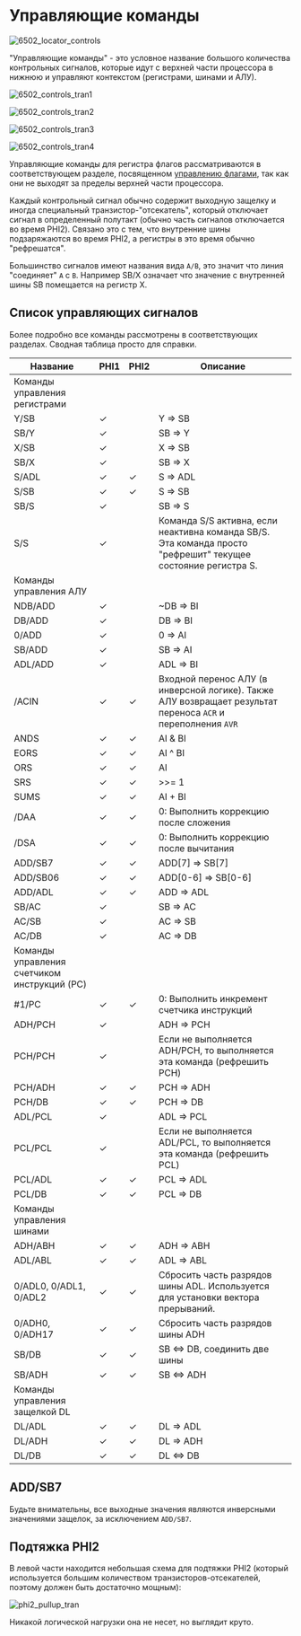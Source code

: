 # Управляющие команды

![6502_locator_controls](/BreakingNESWiki/imgstore/6502_locator_controls.jpg)

"Управляющие команды" - это условное название большого количества контрольных сигналов, которые идут с верхней части процессора в нижнюю и управляют контекстом (регистрами, шинами и АЛУ).

![6502_controls_tran1](/BreakingNESWiki/imgstore/6502_controls_tran1.jpg)

![6502_controls_tran2](/BreakingNESWiki/imgstore/6502_controls_tran2.jpg)

![6502_controls_tran3](/BreakingNESWiki/imgstore/6502_controls_tran3.jpg)

![6502_controls_tran4](/BreakingNESWiki/imgstore/6502_controls_tran4.jpg)

Управляющие команды для регистра флагов рассматриваются в соответствующем разделе, посвященном [управлению флагами](flags_control.md), так как они не выходят за пределы верхней части процессора.

Каждый контрольный сигнал обычно содержит выходную защелку и иногда специальный транзистор-"отсекатель", который отключает сигнал в определенный полутакт (обычно часть сигналов отключается во время PHI2). Связано это с тем, что внутренние шины подзаряжаются во время PHI2, а регистры в это время обычно "рефрешатся".

Большинство сигналов имеют названия вида `A/B`, это значит что линия "соединяет" `A` с `B`. Например SB/X означает что значение с внутренней шины SB помещается на регистр X.

## Список управляющих сигналов

Более подробно все команды рассмотрены в соответствующих разделах. Сводная таблица просто для справки.

|Название|PHI1|PHI2|Описание|
|---|---|---|---|
|Команды управления регистрами||||
|Y/SB|✓| |Y => SB|
|SB/Y|✓| |SB => Y|
|X/SB|✓| |X => SB|
|SB/X|✓| |SB => X|
|S/ADL|✓|✓|S => ADL|
|S/SB|✓|✓|S => SB|
|SB/S|✓| |SB => S|
|S/S|✓| |Команда S/S активна, если неактивна команда SB/S. Эта команда просто "рефрешит" текущее состояние регистра S.|
|Команды управления АЛУ||||
|NDB/ADD|✓| |~DB => BI|
|DB/ADD|✓| |DB => BI|
|0/ADD|✓| |0 => AI|
|SB/ADD|✓| |SB => AI|
|ADL/ADD|✓| |ADL => BI|
|/ACIN|✓|✓|Входной перенос АЛУ (в инверсной логике). Также АЛУ возвращает результат переноса `ACR` и переполнения `AVR`|
|ANDS|✓|✓|AI & BI|
|EORS|✓|✓|AI ^ BI|
|ORS|✓|✓|AI | BI|
|SRS|✓|✓|>>= 1|
|SUMS|✓|✓|AI + BI|
|/DAA|✓|✓|0: Выполнить коррекцию после сложения|
|/DSA|✓|✓|0: Выполнить коррекцию после вычитания|
|ADD/SB7|✓|✓|ADD\[7\] => SB\[7\]|
|ADD/SB06|✓|✓|ADD\[0-6\] => SB\[0-6\]|
|ADD/ADL|✓|✓|ADD => ADL|
|SB/AC|✓| |SB => AC|
|AC/SB|✓| |AC => SB|
|AC/DB|✓| |AC => DB|
|Команды управления счетчиком инструкций (PC)||||
|#1/PC|✓|✓|0: Выполнить инкремент счетчика инструкций|
|ADH/PCH|✓| |ADH => PCH|
|PCH/PCH|✓| |Если не выполняется ADH/PCH, то выполняется эта команда (рефрешить PCH)|
|PCH/ADH|✓|✓|PCH => ADH|
|PCH/DB|✓|✓|PCH => DB|
|ADL/PCL|✓| |ADL => PCL|
|PCL/PCL|✓| |Если не выполняется ADL/PCL, то выполняется эта команда (рефрешить PCL)|
|PCL/ADL|✓|✓|PCL => ADL|
|PCL/DB|✓|✓|PCL => DB|
|Команды управления шинами||||
|ADH/ABH|✓|✓|ADH => ABH|
|ADL/ABL|✓|✓|ADL => ABL|
|0/ADL0, 0/ADL1, 0/ADL2|✓|✓|Сбросить часть разрядов шины ADL. Используется для установки вектора прерываний.|
|0/ADH0, 0/ADH17|✓|✓|Сбросить часть разрядов шины ADH|
|SB/DB|✓|✓|SB <=> DB, соединить две шины|
|SB/ADH|✓|✓|SB <=> ADH|
|Команды управления защелкой DL||||
|DL/ADL|✓|✓|DL => ADL|
|DL/ADH|✓|✓|DL => ADH|
|DL/DB|✓|✓|DL <=> DB|

## ADD/SB7

Будьте внимательны, все выходные значения являются инверсными значениями защелок, за исключением `ADD/SB7`.

## Подтяжка PHI2

В левой части находится небольшая схема для подтяжки PHI2 (который используется большим количеством транзисторов-отсекателей, поэтому должен быть достаточно мощным):

![phi2_pullup_tran](/BreakingNESWiki/imgstore/phi2_pullup_tran.jpg)

Никакой логической нагрузки она не несет, но выглядит круто.
